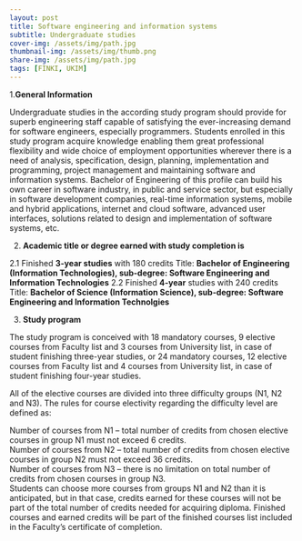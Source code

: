 ```yaml
---
layout: post
title: Software engineering and information systems
subtitle: Undergraduate studies
cover-img: /assets/img/path.jpg
thumbnail-img: /assets/img/thumb.png
share-img: /assets/img/path.jpg
tags: [FINKI, UKIM]
---
```


1.**General Information**

Undergraduate studies in the according study program should provide for superb engineering staff capable of satisfying the ever-increasing demand for software engineers, especially programmers. Students enrolled in this study program acquire knowledge enabling them great professional flexibility and wide choice of employment opportunities wherever there is a need of analysis, specification, design, planning, implementation and programming, project management and maintaining software and information systems. Bachelor of Engineering of this profile can build his own career in software industry, in public and service sector, but especially in software development companies, real-time information systems, mobile and hybrid applications, internet and cloud software, advanced user interfaces, solutions related to design and implementation of software systems, etc.  

2. **Academic title or degree earned with study completion is**

2.1 Finished **3-year studies** with 180 credits​
Title: **Bachelor of Engineering (Information Technologies), sub-degree: Software Engineering and Information Technologies**
2.2 Finished **4-year** studies with 240 credits
Title: **Bachelor of Science (Information Science), sub-degree: Software Engineering and Information Technolgies**

 

3. **Study program**

The study program is conceived with 18 mandatory courses, 9 elective courses from Faculty list and 3 courses from University list, in case of student finishing three-year studies, or 24 mandatory courses, 12 elective courses from Faculty list and 4 courses from University list, in case of student finishing four-year studies.

All of the elective courses are divided into three difficulty groups (N1, N2 and N3). The rules for course electivity regarding the difficulty level are defined as:

Number of courses from N1 – total number of credits from chosen elective courses in group N1 must not exceed 6 credits.  
Number of courses from N2 – total number of credits from chosen elective courses in group N2 must not exceed 36 credits.  
Number of courses from N3 – there is no limitation on total number of credits from chosen courses in group N3.   
Students can choose more courses from groups N1 and N2 than it is anticipated, but in that case, credits earned for these courses will not be part of the total number of credits needed for acquiring diploma. Finished courses and earned credits will be part of the finished courses list included in the Faculty’s certificate of completion.
